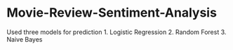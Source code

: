 # Movie-Review-Sentiment-Analysis
Used three models for prediction 1. Logistic Regression 2. Random Forest 3. Naive Bayes
